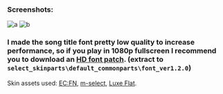 ### Screenshots:
![a](https://i.ibb.co/symz7mW/20240911-220927-LR2oraja-Music-Select.png)
![b](https://i.ibb.co/d7Dv7pg/20240911-221055-LR2oraja-Music-Select.png)

### I made the song title font pretty low quality to increase performance, so if you play in 1080p fullscreen I recommend you to download an [HD font patch](https://drive.google.com/file/d/1hnXxoSQOlI9zzyoonM7xBF9KQ4NLoLe_/view?usp=drive_link). (extract to `select_skinparts\default_commonparts\font_ver1.2.0`)

Skin assets used: [EC:FN](https://kaidou0912.hatenablog.com/entry/2024/01/28/201152), [m-select](https://drive.google.com/drive/u/0/folders/1ugqMTKVnSIlYY8VT8F615DzbvqNfJDak), [Luxe Flat](https://note.com/egret_sb/n/nf49aeb476f55).
